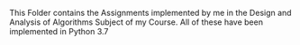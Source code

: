 This Folder contains the Assignments implemented by me in the Design and Analysis of Algorithms Subject of my Course.
All of these have been implemented in Python 3.7
